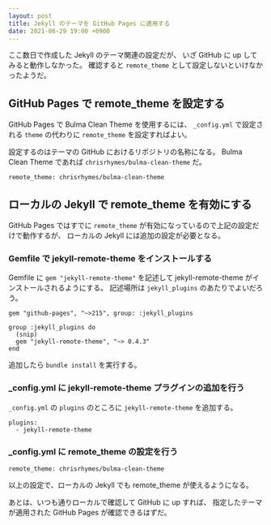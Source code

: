 ```yaml
---
layout: post
title: Jekyll のテーマを GitHub Pages に適用する
date: 2021-06-29 19:00 +0900
---
```

ここ数日で作成した Jekyll のテーマ関連の設定だが、
いざ GitHub に up してみると動作しなかった。
確認すると `remote_theme` として設定しないといけなかったようだ。

## GitHub Pages で remote_theme を設定する

GitHub Pages で Bulma Clean Theme を使用するには、
`_config.yml` で設定される `theme` の代わりに
`remote_theme` を設定すればよい。

設定するのはテーマの GitHub におけるリポジトリの名称になる。
Bulma Clean Theme であれば `chrisrhymes/bulma-clean-theme` だ。

```
remote_theme: chrisrhymes/bulma-clean-theme
```

## ローカルの Jekyll で remote_theme を有効にする

GitHub Pages ではすでに `remote_theme` が有効になっているので上記の設定だけで動作するが、
ローカルの Jekyll には追加の設定が必要となる。

### Gemfile で jekyll-remote-theme をインストールする

Gemfile に `gem "jekyll-remote-theme"` を記述して
jekyll-remote-theme がインストールされるようにする。
記述場所は `jekyll_plugins` のあたりでよいだろう。

```
gem "github-pages", "~>215", group: :jekyll_plugins

group :jekyll_plugins do
  (snip)
  gem "jekyll-remote-theme", "~> 0.4.3"
end
```

追加したら `bundle install` を実行する。

### _config.yml に jekyll-remote-theme プラグインの追加を行う

`_config.yml` の `plugins` のところに `jekyll-remote-theme` を追加する。

```
plugins:
  - jekyll-remote-theme
```

### _config.yml に remote_theme の設定を行う

```
remote_theme: chrisrhymes/bulma-clean-theme
```

以上の設定で、ローカルの Jekyll でも remote_theme が使えるようになる。

あとは、いつも通りローカルで確認して GitHub に up すれば、
指定したテーマが適用された GitHub Pages が確認できるはずだ。
